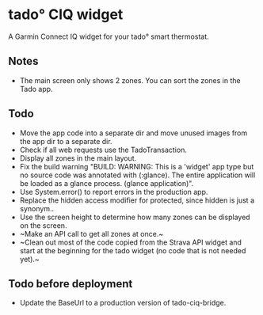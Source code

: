 # tado° CIQ widget

A Garmin Connect IQ widget for your tado° smart thermostat.

## Notes

- The main screen only shows 2 zones. You can sort the zones in the Tado app.

## Todo

- Move the app code into a separate dir and move unused images from the app dir to a separate dir.
- Check if all web requests use the TadoTransaction.
- Display all zones in the main layout.
- Fix the build warning "BUILD: WARNING: This is a 'widget' app type but no source code was annotated with (:glance). The entire application will be loaded as a glance process. (glance application)".
- Use System.error() to report errors in the production app.
- Replace the hidden access modifier for protected, since hidden is just a synonym..
- Use the screen height to determine how many zones can be displayed on the screen.
- ~Make an API call to get all zones at once.~
- ~Clean out most of the code copied from the Strava API widget and start at the beginning for the tado widget (no code that is not needed yet).~

## Todo before deployment

- Update the BaseUrl to a production version of tado-ciq-bridge.